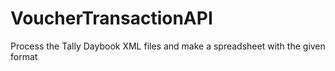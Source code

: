 # VoucherTransactionAPI
Process the Tally Daybook XML files and make a spreadsheet with the given format
